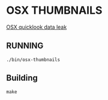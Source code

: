 # OSX THUMBNAILS
[OSX quicklook data leak](https://objective-see.com/blog/blog_0x30.html)


## RUNNING

`./bin/osx-thumbnails`


## Building

`make`


